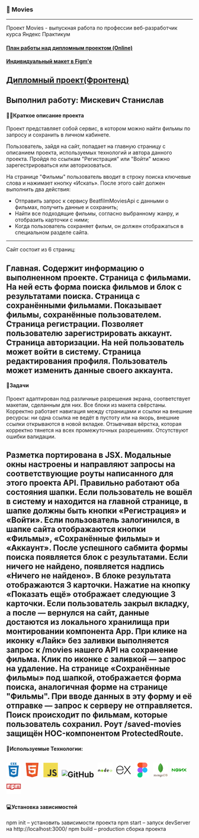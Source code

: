 ### 📰 Movies
--------------------------
Проект Movies - выпускная работа по профессии веб-разработчик курса Яндекс Практикум
#### [План работы над дипломным проектом (Online)](https://trello.com/b/CbFnh2HD/project-diploma-work)
#### [Индивидуальный макет в Figm'e](https://www.figma.com/file/mIrPoMCYLA3glp9KZDm7yt/Diploma-(Copy)?node-id=891%3A3857)
## [Дипломный проект(Фронтенд)](https://mydiplomapi.nomoredomains.xyz)

Выполнил работу: Мискевич Станислав
--------------------------
 #### ✍🏻Краткое описание проекта
Проект представляет собой сервис, в котором можно найти фильмы по запросу и сохранить в личном кабинете.

Пользователь, зайдя на сайт, попадает на главную страницу с описанием проекта, используемых технологий и автора данного проекта. Пройдя по ссылкам "Регистрация" или "Войти" можно зарегестрироваться или авторизоваться.

На странице "Фильмы" пользователь вводит в строку поиска ключевые слова и нажимает кнопку «Искать». После этого сайт должен выполнить два действия:

- Отправить запрос к сервису BeatfilmMoviesApi с данными о фильмах, получить данные и сохранить;
- Найти все подходящие фильмы, согласно выбранному жанру, и отобразить карточки с ними;
- Когда пользователь сохраняет фильм, он должен отображаться в специальном разделе сайта.
---------------------------------
Сайт состоит из 6 страниц:

Главная. Содержит информацию о выполненном проекте.
Страница с фильмами. На ней есть форма поиска фильмов и блок с результатами поиска.
Страница с сохранёнными фильмами. Показывает фильмы, сохранённые пользователем.
Страница регистрации. Позволяет пользователю зарегистрировать аккаунт.
Страница авторизации. На ней пользователь может войти в систему.
Страница редактирования профиля. Пользователь может изменить данные своего аккаунта.
----------------------------------------------------------------------------------------------
#### 📖Задачи
Проект адаптирован под различные разрешения экрана, соответствует макетам, сделанным для них.
Все блоки из макета свёрстаны. Корректно работает навигация между страницами и ссылки на внешние ресурсы: ни одна ссылка не ведёт в пустоту или на якорь, внешние ссылки открываются в новой вкладке.
Отзывчивая вёрстка, которая корректно тянется на всех промежуточных разрешениях.
Отсутствуют ошибки валидации.

Разметка портирована в JSX.
Модальные окны настроены и направляют запросы на соответствующие роуты написанного для этого проекта API.
Правильно работают оба состояния шапки. Если пользователь не вошёл в систему и находится на главной странице, в шапке должны быть кнопки «Регистрация» и «Войти». Если пользователь залогинился, в шапке сайта отображаются кнопки «Фильмы», «Сохранённые фильмы» и «Аккаунт».
После успешного сабмита формы поиска появляется блок с результатами. Если ничего не найдено, появляется надпись «Ничего не найдено».
В блоке результата отображаются 3 карточки. Нажатие на кнопку «Показать ещё» отображает следующие 3 карточки.
Если пользователь закрыл вкладку, а после — вернулся на сайт, данные достаются из локального хранилища при монтировании компонента App.
При клике на иконку «Лайк» без заливки выполняется запрос к /movies нашего API на сохранение фильма. Клик по иконке с заливкой — запрос на удаление.
На странице «Сохранённые фильмы» под шапкой, отображается форма поиска, аналогичная форме на странице "Фильмы". При вводе данных в эту форму и её отправке — запрос к серверу не отправляется. Поиск происходит по фильмам, которые пользователь сохранил.
Роут /saved-movies защищён HOC-компонентом ProtectedRoute.
--------------------------------------
 #### 📃Используемые Технологии:
 <img src="https://github.com/devicons/devicon/blob/master/icons/css3/css3-plain-wordmark.svg"  title="CSS3" alt="CSS" width="40" height="40"/>&nbsp;
  <img src="https://github.com/devicons/devicon/blob/master/icons/html5/html5-original.svg" title="HTML5" alt="HTML" width="40" height="40"/>&nbsp;
  <img src="https://github.com/devicons/devicon/blob/master/icons/javascript/javascript-original.svg" title="JavaScript" alt="JavaScript" width="40" height="40"/>&nbsp;
  <img src="https://user-images.githubusercontent.com/78322084/162064174-194ac89a-024d-4839-aae3-22d9ee4e3a33.png"  title="GitHub" alt="GitHub" width="40" height="40"/>&nbsp;
  <img src="https://github.com/devicons/devicon/blob/master/icons/nodejs/nodejs-original-wordmark.svg" title="NodeJS" alt="NodeJS" width="40" height="40"/>&nbsp;
  <img src="https://github.com/devicons/devicon/blob/master/icons/express/express-original.svg" title="NodeJS" alt="NodeJS" width="40" height="40"/>&nbsp;
   <img src="https://github.com/devicons/devicon/blob/master/icons/figma/figma-original.svg" title="NodeJS" alt="NodeJS" width="40" height="40"/>&nbsp;
   <img src="https://github.com/devicons/devicon/blob/master/icons/mongodb/mongodb-original-wordmark.svg" title="NodeJS" alt="NodeJS" width="40" height="40"/>&nbsp;
   <img src="https://github.com/devicons/devicon/blob/master/icons/nginx/nginx-original.svg" title="NodeJS" alt="NodeJS" width="40" height="40"/>&nbsp;
    <img src="https://github.com/devicons/devicon/blob/master/icons/npm/npm-original-wordmark.svg" title="NodeJS" alt="NodeJS" width="40" height="40"/>&nbsp;
------------------------------------------
 #### 💻Установка зависимостей
npm init – установить зависимости проекта
npm start – запуск devServer на http://localhost:3000/
npm build – production сборка проекта